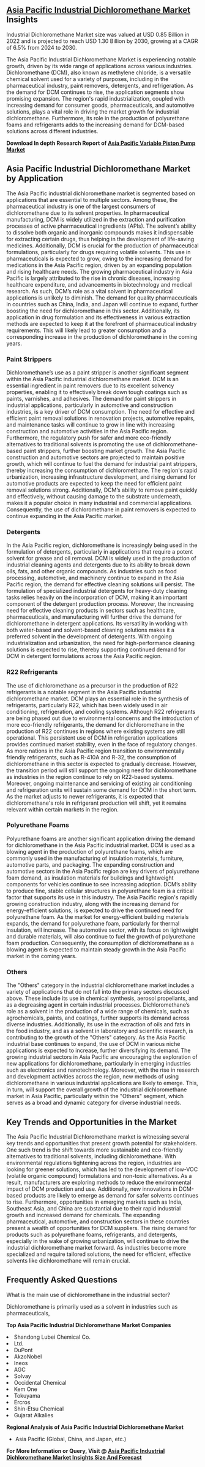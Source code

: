<h2><a href="https://www.verifiedmarketreports.com/download-sample/?rid=482214&amp;utm_source=Github-Feb&amp;utm_medium=225" target="_blank">Asia Pacific Industrial Dichloromethane Market</a> Insights</h2><p>Industrial Dichloromethane Market size was valued at USD 0.85 Billion in 2022 and is projected to reach USD 1.30 Billion by 2030, growing at a CAGR of 6.5% from 2024 to 2030.</p><p><p>The Asia Pacific Industrial Dichloromethane Market is experiencing notable growth, driven by its wide range of applications across various industries. Dichloromethane (DCM), also known as methylene chloride, is a versatile chemical solvent used for a variety of purposes, including in the pharmaceutical industry, paint removers, detergents, and refrigeration. As the demand for DCM continues to rise, the application segments show promising expansion. The region's rapid industrialization, coupled with increasing demand for consumer goods, pharmaceuticals, and automotive solutions, plays a vital role in driving the market growth for industrial dichloromethane. Furthermore, its role in the production of polyurethane foams and refrigerants adds to the increasing demand for DCM-based solutions across different industries. <p><strong>Download In depth Research Report of <a href="https://www.verifiedmarketreports.com/download-sample/?rid=236118&amp;utm_source=Pulse-Dec&amp;utm_medium=225" target="_blank">Asia Pacific Variable Piston Pump Market</a></strong></p></p> <h2>Asia Pacific Industrial Dichloromethane Market by Application</h2> <p>The Asia Pacific industrial dichloromethane market is segmented based on applications that are essential to multiple sectors. Among these, the pharmaceutical industry is one of the largest consumers of dichloromethane due to its solvent properties. In pharmaceutical manufacturing, DCM is widely utilized in the extraction and purification processes of active pharmaceutical ingredients (APIs). The solvent’s ability to dissolve both organic and inorganic compounds makes it indispensable for extracting certain drugs, thus helping in the development of life-saving medicines. Additionally, DCM is crucial for the production of pharmaceutical formulations, particularly for drugs requiring volatile solvents. This use in pharmaceuticals is expected to grow, owing to the increasing demand for medications in the Asia Pacific region, driven by an expanding population and rising healthcare needs. The growing pharmaceutical industry in Asia Pacific is largely attributed to the rise in chronic diseases, increasing healthcare expenditure, and advancements in biotechnology and medical research. As such, DCM’s role as a vital solvent in pharmaceutical applications is unlikely to diminish. The demand for quality pharmaceuticals in countries such as China, India, and Japan will continue to expand, further boosting the need for dichloromethane in this sector. Additionally, its application in drug formulation and its effectiveness in various extraction methods are expected to keep it at the forefront of pharmaceutical industry requirements. This will likely lead to greater consumption and a corresponding increase in the production of dichloromethane in the coming years.</p> <h3>Paint Strippers</h3> <p>Dichloromethane’s use as a paint stripper is another significant segment within the Asia Pacific industrial dichloromethane market. DCM is an essential ingredient in paint removers due to its excellent solvency properties, enabling it to effectively break down tough coatings such as paints, varnishes, and adhesives. The demand for paint strippers in industrial applications, particularly in automotive and construction industries, is a key driver of DCM consumption. The need for effective and efficient paint removal solutions in renovation projects, automotive repairs, and maintenance tasks will continue to grow in line with increasing construction and automotive activities in the Asia Pacific region. Furthermore, the regulatory push for safer and more eco-friendly alternatives to traditional solvents is promoting the use of dichloromethane-based paint strippers, further boosting market growth. The Asia Pacific construction and automotive sectors are projected to maintain positive growth, which will continue to fuel the demand for industrial paint strippers, thereby increasing the consumption of dichloromethane. The region's rapid urbanization, increasing infrastructure development, and rising demand for automotive products are expected to keep the need for efficient paint removal solutions strong. Additionally, DCM’s ability to remove paint quickly and effectively, without causing damage to the substrate underneath, makes it a popular choice in many industrial and commercial applications. Consequently, the use of dichloromethane in paint removers is expected to continue expanding in the Asia Pacific market.</p> <h3>Detergents</h3> <p>In the Asia Pacific region, dichloromethane is increasingly being used in the formulation of detergents, particularly in applications that require a potent solvent for grease and oil removal. DCM is widely used in the production of industrial cleaning agents and detergents due to its ability to break down oils, fats, and other organic compounds. As industries such as food processing, automotive, and machinery continue to expand in the Asia Pacific region, the demand for effective cleaning solutions will persist. The formulation of specialized industrial detergents for heavy-duty cleaning tasks relies heavily on the incorporation of DCM, making it an important component of the detergent production process. Moreover, the increasing need for effective cleaning products in sectors such as healthcare, pharmaceuticals, and manufacturing will further drive the demand for dichloromethane in detergent applications. Its versatility in working with both water-based and solvent-based cleaning solutions makes it a preferred solvent in the development of detergents. With ongoing industrialization and urbanization, the need for high-performance cleaning solutions is expected to rise, thereby supporting continued demand for DCM in detergent formulations across the Asia Pacific region.</p> <h3>R22 Refrigerants</h3> <p>The use of dichloromethane as a precursor in the production of R22 refrigerants is a notable segment in the Asia Pacific industrial dichloromethane market. DCM plays an essential role in the synthesis of refrigerants, particularly R22, which has been widely used in air conditioning, refrigeration, and cooling systems. Although R22 refrigerants are being phased out due to environmental concerns and the introduction of more eco-friendly refrigerants, the demand for dichloromethane in the production of R22 continues in regions where existing systems are still operational. This persistent use of DCM in refrigeration applications provides continued market stability, even in the face of regulatory changes. As more nations in the Asia Pacific region transition to environmentally friendly refrigerants, such as R-410A and R-32, the consumption of dichloromethane in this sector is expected to gradually decrease. However, the transition period will still support the ongoing need for dichloromethane as industries in the region continue to rely on R22-based systems. Moreover, ongoing maintenance and servicing of existing air conditioning and refrigeration units will sustain some demand for DCM in the short term. As the market adjusts to newer refrigerants, it is expected that dichloromethane's role in refrigerant production will shift, yet it remains relevant within certain markets in the region.</p> <h3>Polyurethane Foams</h3> <p>Polyurethane foams are another significant application driving the demand for dichloromethane in the Asia Pacific industrial market. DCM is used as a blowing agent in the production of polyurethane foams, which are commonly used in the manufacturing of insulation materials, furniture, automotive parts, and packaging. The expanding construction and automotive sectors in the Asia Pacific region are key drivers of polyurethane foam demand, as insulation materials for buildings and lightweight components for vehicles continue to see increasing adoption. DCM’s ability to produce fine, stable cellular structures in polyurethane foam is a critical factor that supports its use in this industry. The Asia Pacific region's rapidly growing construction industry, along with the increasing demand for energy-efficient solutions, is expected to drive the continued need for polyurethane foam. As the market for energy-efficient building materials expands, the demand for polyurethane foam, particularly for thermal insulation, will increase. The automotive sector, with its focus on lightweight and durable materials, will also continue to fuel the growth of polyurethane foam production. Consequently, the consumption of dichloromethane as a blowing agent is expected to maintain steady growth in the Asia Pacific market in the coming years.</p> <h3>Others</h3> <p>The "Others" category in the industrial dichloromethane market includes a variety of applications that do not fall into the primary sectors discussed above. These include its use in chemical synthesis, aerosol propellants, and as a degreasing agent in certain industrial processes. Dichloromethane’s role as a solvent in the production of a wide range of chemicals, such as agrochemicals, paints, and coatings, further supports its demand across diverse industries. Additionally, its use in the extraction of oils and fats in the food industry, and as a solvent in laboratory and scientific research, is contributing to the growth of the "Others" category. As the Asia Pacific industrial base continues to expand, the use of DCM in various niche applications is expected to increase, further diversifying its demand. The growing industrial sectors in Asia Pacific are encouraging the exploration of new applications for dichloromethane, particularly in emerging industries such as electronics and nanotechnology. Moreover, with the rise in research and development activities across the region, new methods of using dichloromethane in various industrial applications are likely to emerge. This, in turn, will support the overall growth of the industrial dichloromethane market in Asia Pacific, particularly within the "Others" segment, which serves as a broad and dynamic category for diverse industrial needs.</p> <h2>Key Trends and Opportunities in the Market</h2> <p>The Asia Pacific Industrial Dichloromethane market is witnessing several key trends and opportunities that present growth potential for stakeholders. One such trend is the shift towards more sustainable and eco-friendly alternatives to traditional solvents, including dichloromethane. With environmental regulations tightening across the region, industries are looking for greener solutions, which has led to the development of low-VOC (volatile organic compound) formulations and non-toxic alternatives. As a result, manufacturers are exploring methods to reduce the environmental impact of DCM production and use. Additionally, new innovations in DCM-based products are likely to emerge as demand for safer solvents continues to rise. Furthermore, opportunities in emerging markets such as India, Southeast Asia, and China are substantial due to their rapid industrial growth and increased demand for chemicals. The expanding pharmaceutical, automotive, and construction sectors in these countries present a wealth of opportunities for DCM suppliers. The rising demand for products such as polyurethane foams, refrigerants, and detergents, especially in the wake of growing urbanization, will continue to drive the industrial dichloromethane market forward. As industries become more specialized and require tailored solutions, the need for efficient, effective solvents like dichloromethane will remain crucial.</p> <h2>Frequently Asked Questions</h2> <p>What is the main use of dichloromethane in the industrial sector?</p> <p>Dichloromethane is primarily used as a solvent in industries such as pharmaceuticals,</p><p><strong>Top Asia Pacific Industrial Dichloromethane Market Companies</strong></p><div data-test-id=""><p><li>Shandong Lubei Chemical Co.</li><li> Ltd.</li><li> DuPont</li><li> AkzoNobel</li><li> Ineos</li><li> AGC</li><li> Solvay</li><li> Occidental Chemical</li><li> Kem One</li><li> Tokuyama</li><li> Ercros</li><li> Shin-Etsu Chemical</li><li> Gujarat Alkalies</li></p><div><strong>Regional Analysis of&nbsp;Asia Pacific Industrial Dichloromethane Market</strong></div><ul><li dir="ltr"><p dir="ltr">Asia Pacific (Global, China, and Japan, etc.)</p></li></ul><p><strong>For More Information or Query, Visit @&nbsp;</strong><strong><a href="https://www.verifiedmarketreports.com/product/industrial-dichloromethane-market/?utm_source=Github-Feb&amp;utm_medium=225" target="_blank">Asia Pacific Industrial Dichloromethane Market Insights Size And Forecast</a></strong></p></div><h2>&nbsp;</h2><div data-test-id="">&nbsp;</div>
